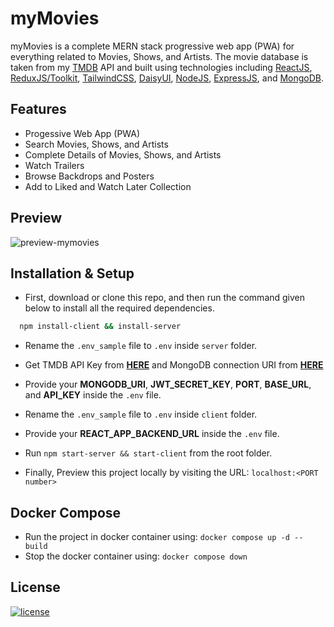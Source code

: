 
# myMovies

myMovies is a complete MERN stack progressive web app (PWA) for everything related to Movies, Shows, and Artists. The movie database is taken from my [TMDB](https://www.themoviedb.org/) API and built using technologies including [ReactJS](https://reactjs.org/), [ReduxJS/Toolkit](https://redux-toolkit.js.org/), [TailwindCSS](https://tailwindcss.com/), [DaisyUI](https://daisyui.com/), [NodeJS](https://nodejs.org/), [ExpressJS](https://expressjs.com/), and [MongoDB](https://www.mongodb.com/).

## Features

- Progessive Web App (PWA)
- Search Movies, Shows, and Artists
- Complete Details of Movies, Shows, and Artists
- Watch Trailers
- Browse Backdrops and Posters
- Add to Liked and Watch Later Collection

## Preview

![preview-mymovies](https://user-images.githubusercontent.com/43317360/206182064-de4727e2-20d3-4609-8faa-93d0795ff7dc.jpg)

## Installation & Setup

- First, download or clone this repo, and then run the command given below to install all the required dependencies.

```bash
  npm install-client && install-server
```

- Rename the `.env_sample` file to `.env` inside `server` folder.

- Get TMDB API Key from **[HERE](https://developers.themoviedb.org/3)** and MongoDB connection URI from **[HERE](https://www.mongodb.com/)**

- Provide your **MONGODB_URI**, **JWT_SECRET_KEY**, **PORT**, **BASE_URL**, and **API_KEY** inside the `.env` file.

- Rename the `.env_sample` file to `.env` inside `client` folder.

- Provide your **REACT_APP_BACKEND_URL** inside the `.env` file.

- Run `npm start-server && start-client` from the root folder.

- Finally, Preview this project locally by visiting the URL: `localhost:<PORT number>`

## Docker Compose

- Run the project in docker container using:
  ```docker compose up -d --build```
- Stop the docker container using:
  ```docker compose down```

## License

[![license](https://img.shields.io/github/license/helloukey/mymovies?style=for-the-badge)](LICENSE)